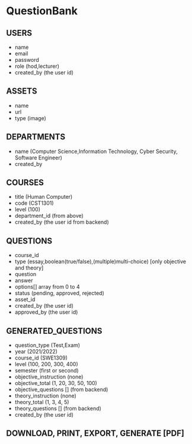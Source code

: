 # QuestionBank

## USERS

-   name
-   email
-   password
-   role (hod,lecturer)
-   created_by (the user id)

## ASSETS

-   name
-   url
-   type (image)

## DEPARTMENTS

-   name (Computer Science,Information Technology, Cyber Security, Software Engineer)
-   created_by

## COURSES

-   title (Human Computer)
-   code (CST1301)
-   level (100)
-   department_id (from above)
-   created_by (the user id from backend)

## QUESTIONS

-   course_id
-   type (essay,boolean(true/false),(multiple)multi-choice) [only objective and theory]
-   question
-   answer
-   options[] array from 0 to 4
-   status (pending, approved, rejected)
-   asset_id
-   created_by (the user id)
-   approved_by (the user id)

## GENERATED_QUESTIONS

-   question_type (Test,Exam)
-   year (2021/2022)
-   course_id (SWE1309)
-   level (100, 200, 300, 400)
-   semester (first or second)
-   objective_instruction (none)
-   objective_total (1, 20, 30, 50, 100)
-   objective_questions [] (from backend)
-   theory_instruction (none)
-   theory_total (1, 3, 4, 5)
-   theory_questions [] (from backend)
-   created_by (the user id)

## DOWNLOAD, PRINT, EXPORT, GENERATE [PDF]
